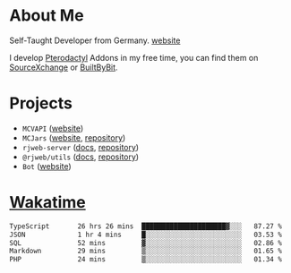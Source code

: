# About Me

Self-Taught Developer from Germany. [website](https://rjansen.dev)

I develop [Pterodactyl](https://pterodactyl.io) Addons in my free time, you can find
them on [SourceXchange](https://www.sourcexchange.net/teams/356/profile) or [BuiltByBit](https://builtbybit.com/search/3078009).

# Projects

- `MCVAPI` ([website](https://versions.mcjars.app))
- `MCJars` ([website](https://mcjars.app), [repository](https://github.com/0x7d8/mcjar))
- `rjweb-server` ([docs](https://server.rjweb.dev), [repository](https://github.com/0x7d8/NPM_WEB-SERVER))
- `@rjweb/utils` ([docs](https://utils.rjweb.dev), [repository](https://github.com/0x7d8/rjweb-utils))
- `Bot` ([website](https://bot.rjns.dev))

# [Wakatime](https://wakatime.com/@0x7d8)

<!--START_SECTION:waka-->

```txt
TypeScript       26 hrs 26 mins  █████████████████████▓░░░   87.27 %
JSON             1 hr 4 mins     █░░░░░░░░░░░░░░░░░░░░░░░░   03.53 %
SQL              52 mins         ▓░░░░░░░░░░░░░░░░░░░░░░░░   02.86 %
Markdown         29 mins         ▒░░░░░░░░░░░░░░░░░░░░░░░░   01.65 %
PHP              24 mins         ▒░░░░░░░░░░░░░░░░░░░░░░░░   01.34 %
```

<!--END_SECTION:waka-->
